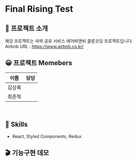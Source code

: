 # Final Rising Test


## 💬 프로젝트 소개
해당 프로젝트는 숙박 공유 서비스 에어비앤비 클론코딩 프로젝트입니다.<br>
Airbnb URL : https://www.airbnb.co.kr/

## 😀 프로젝트 Memebers
|이름|담당|
|------|---|
|김상록||프론트엔드 개발|
|최준혁||백엔드서버 개발|
<br>

## 🔧 Skills

- React, Styled Components, Redux.



## 🎬 기능구현 데모




